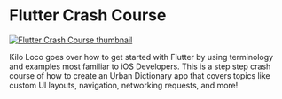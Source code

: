 # Flutter Crash Course

[![Flutter Crash Course thumbnail](https://img.youtube.com/vi/WTw2b53voTM/0.jpg)](https://www.youtube.com/watch?v=WTw2b53voTM)

Kilo Loco goes over how to get started with Flutter by using terminology and examples most familiar to iOS Developers. This is a step step crash course of how to create an Urban Dictionary app that covers topics like custom UI layouts, navigation, networking requests, and more!
